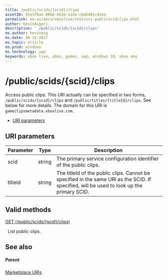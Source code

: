 ```yaml
---
title: /public/scids/{scid}/clips
assetID: 55a1f0ae-08bb-6d1e-a1da-cbeb481c42ee
permalink: en-us/docs/xboxlive/rest/uri-publicscidclips.html
author: KevinAsgari
description: ' /public/scids/{scid}/clips'
ms.author: kevinasg
ms.date: 20-12-2017
ms.topic: article
ms.prod: windows
ms.technology: uwp
keywords: xbox live, xbox, games, uwp, windows 10, xbox one
---
```



# /public/scids/{scid}/clips
Access public clips. This URI actually can be specified in two forms, `/public/scids/{scid}/clips` and `/public/titles/{titleId}/clips`. See below for more details. 
The domain for this URI is `gameclipsmetadata.xboxlive.com`.
 
  * [URI parameters](#ID4E1)
 
<a id="ID4E1"></a>

 
## URI parameters
 
| Parameter| Type| Description| 
| --- | --- | --- | 
| scid| string| The primary service configuration identifier of the public clips.| 
| titleid| string| The titleId of the public clips. Cannot be specified in the same URI as the SCID. If specified, will be used to look up the primary SCID.| 
  
<a id="ID4E6B"></a>

 
## Valid methods

[GET (/public/scids/{scid}/clips)](uri-publicscidclipsget.md)

&nbsp;&nbsp;List public clips.
 
<a id="ID4EJC"></a>

 
## See also
 
<a id="ID4ELC"></a>

 
##### Parent 

[Marketplace URIs](../marketplace/atoc-reference-marketplace.md)

   